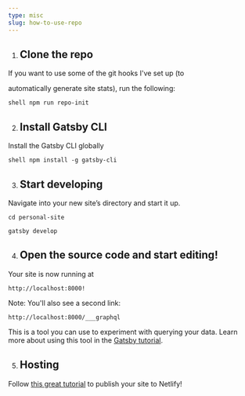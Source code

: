 ```yaml
---
type: misc
slug: how-to-use-repo
---
```

1. ## Clone the repo

If you want to use some of the git hooks I've set up (to

automatically generate site stats), run the following:

`shell npm run repo-init`

2. ## Install Gatsby CLI

Install the Gatsby CLI globally

`shell npm install -g gatsby-cli`

3. ## Start developing

Navigate into your new site’s directory and start it up.

```
cd personal-site

gatsby develop
```

4. ## Open the source code and start editing!

Your site is now running at

`http://localhost:8000!`

Note: You'll also see a second link:

`http://localhost:8000/___graphql`

This is a tool you can use to experiment with querying your data. Learn more about using this tool in the [Gatsby tutorial](https://www.gatsbyjs.org/tutorial/part-five/#introducing-graphiql).

5. ## Hosting

Follow [this great tutorial](https://www.netlify.com/blog/2016/02/24/a-step-by-step-guide-gatsby-on-netlify/) to publish your site to Netlify!